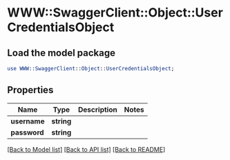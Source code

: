 # WWW::SwaggerClient::Object::UserCredentialsObject

## Load the model package
```perl
use WWW::SwaggerClient::Object::UserCredentialsObject;
```

## Properties
Name | Type | Description | Notes
------------ | ------------- | ------------- | -------------
**username** | **string** |  | 
**password** | **string** |  | 

[[Back to Model list]](../README.md#documentation-for-models) [[Back to API list]](../README.md#documentation-for-api-endpoints) [[Back to README]](../README.md)


